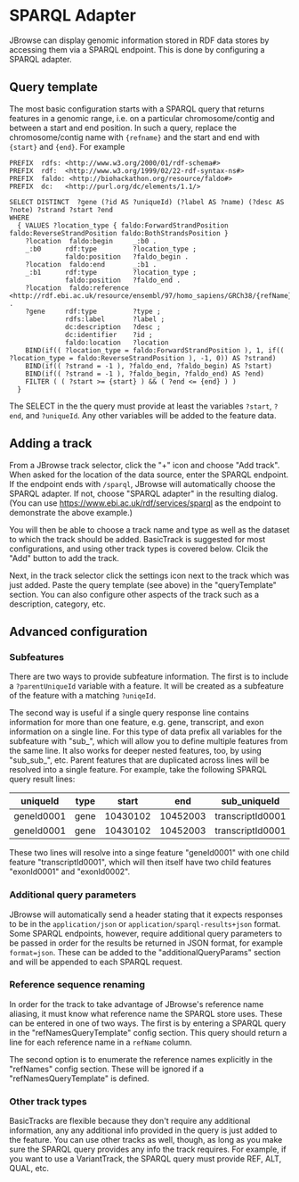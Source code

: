 # SPARQL Adapter

JBrowse can display genomic information stored in RDF data stores by accessing them via a SPARQL endpoint. This is done by configuring a SPARQL adapter.

## Query template

The most basic configuration starts with a SPARQL query that returns features
in a genomic range, i.e. on a particular chromosome/contig and between a start
and end position. In such a query, replace the chromosome/contig name with
`{refname}` and the start and end with `{start}` and `{end}`. For example

```sparql
PREFIX  rdfs: <http://www.w3.org/2000/01/rdf-schema#>
PREFIX  rdf:  <http://www.w3.org/1999/02/22-rdf-syntax-ns#>
PREFIX  faldo: <http://biohackathon.org/resource/faldo#>
PREFIX  dc:   <http://purl.org/dc/elements/1.1/>

SELECT DISTINCT  ?gene (?id AS ?uniqueId) (?label AS ?name) (?desc AS ?note) ?strand ?start ?end
WHERE
  { VALUES ?location_type { faldo:ForwardStrandPosition faldo:ReverseStrandPosition faldo:BothStrandsPosition }
    ?location  faldo:begin     _:b0 .
    _:b0      rdf:type         ?location_type ;
              faldo:position   ?faldo_begin .
    ?location  faldo:end       _:b1 .
    _:b1      rdf:type         ?location_type ;
              faldo:position   ?faldo_end .
    ?location  faldo:reference  <http://rdf.ebi.ac.uk/resource/ensembl/97/homo_sapiens/GRCh38/{refName}> .
    ?gene     rdf:type         ?type ;
              rdfs:label       ?label ;
              dc:description   ?desc ;
              dc:identifier    ?id ;
              faldo:location   ?location
    BIND(if(( ?location_type = faldo:ForwardStrandPosition ), 1, if(( ?location_type = faldo:ReverseStrandPosition ), -1, 0)) AS ?strand)
    BIND(if(( ?strand = -1 ), ?faldo_end, ?faldo_begin) AS ?start)
    BIND(if(( ?strand = -1 ), ?faldo_begin, ?faldo_end) AS ?end)
    FILTER ( ( ?start >= {start} ) && ( ?end <= {end} ) )
  }
```

The SELECT in the the query must provide at least the variables `?start`,
`?end`, and `?uniqueId`. Any other variables will be added to the feature data.

## Adding a track

From a JBrowse track selector, click the "+" icon and choose "Add track". When
asked for the location of the data source, enter the SPARQL endpoint. If the
endpoint ends with `/sparql`, JBrowse will automatically choose the SPARQL
adapter. If not, choose "SPARQL adapter" in the resulting dialog. (You can use
https://www.ebi.ac.uk/rdf/services/sparql as the endpoint to demonstrate the
above example.)

You will then be able to choose a track name and type as well as the dataset to
which the track should be added. BasicTrack is suggested for most
configurations, and using other track types is covered below. Clcik the "Add"
button to add the track.

Next, in the track selector click the settings icon next to the track which was
just added. Paste the query template (see above) in the "queryTemplate" section.
You can also configure other aspects of the track such as a description,
category, etc.

## Advanced configuration

### Subfeatures

There are two ways to provide subfeature information. The first is to include a
`?parentUniqueId` variable with a feature. It will be created as a subfeature of
the feature with a matching `?uniqeId`.

The second way is useful if a single query response line contains information
for more than one feature, e.g. gene, transcript, and exon information on a
single line. For this type of data prefix all variables for the subfeature with
"sub_", which will allow you to define multiple features from the same line. It
also works for deeper nested features, too, by using "sub_sub_", etc. Parent
features that are duplicated across lines will be resolved into a single
feature. For example, take the following SPARQL query result lines:

| uniqueId | type | start | end | sub_uniqueId | sub_type | sub_start | sub_end | sub_sub_uniqueId | sub_sub_type | sub_sub_start | sub_sub_end |
| --- | --- | --- | --- | --- | --- | --- | --- | --- | --- | --- | --- |
| geneId0001 | gene | 10430102 | 10452003 | transcriptId0001 | transcript | 10430518 | 10442405 | exonId0001 | exon | 10430518 | 10430568 |
| geneId0001 | gene | 10430102 | 10452003 | transcriptId0001 | transcript | 10430518 | 10442405 | exonId0002 | exon | 10432568 | 10433965 |

These two lines will resolve into a singe feature "geneId0001" with one child
feature "transcriptId0001", which will then itself have two child features
"exonId0001" and "exonId0002".

### Additional query parameters

JBrowse will automatically send a header stating that it expects responses to be
in the `application/json` or `application/sparql-results+json` format. Some
SPARQL endpoints, however, require additional query parameters to be passed in
order for the results be returned in JSON format, for example `format=json`.
These can be added to the "additionalQueryParams" section and will be appended
to each SPARQL request.

### Reference sequence renaming

In order for the track to take advantage of JBrowse's reference name aliasing,
it must know what reference name the SPARQL store uses. These can be entered in
one of two ways. The first is by entering a SPARQL query in the
"refNamesQueryTemplate" config section. This query should return a line for each
reference name in a `refName` column.

The second option is to enumerate the reference names explicitly in the
"refNames" config section. These will be ignored if a "refNamesQueryTemplate"
is defined.

### Other track types

BasicTracks are flexible because they don't require any additional information,
any any additional info provided in the query is just added to the feature.
You can use other tracks as well, though, as long as you make sure the SPARQL
query provides any info the track requires. For example, if you want to use a
VariantTrack, the SPARQL query must provide REF, ALT, QUAL, etc.
